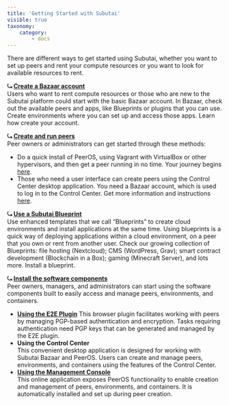 ```yaml
---
title: 'Getting Started with Subutai'
visible: true
taxonomy:
    category:
        - docs
---
```


There are different ways to get started using Subutai, whether you want to set up peers and rent your compute resources or you want to look for available resources to rent.

**⤿ [Create a Bazaar account](../../working-with-subutai/using-bazaar/bazaar-quick-start)**   
Users who want to rent compute resources or those who are new to the Subutai platform could start with the basic Bazaar account. In Bazaar, check out the available peers and apps, like Blueprints or plugins that you can use. Create environments where you can set up and access those apps. Learn how create your account.

**⤿ [Create and run peers](../../working-with-subutai/using-peeros)**   
Peer owners or administrators can get started through these methods:

* Do a quick install of PeerOS, using Vagrant with VirtualBox or other hypervisors, and then get a peer running in no time. Your journey begins [here](../../working-with-subutai/using-peeros/peeros-quick-install).   
* Those who need a user interface can create peers using the Control Center desktop application. You need a Bazaar account, which is used to log in to the Control Center. Get more information and instructions [here](../../software-components/control-center).

**⤿ [Use a Subutai Blueprint](../../working-with-subutai/blueprints)**   
Use enhanced templates that we call “Blueprints” to create cloud environments and install applications at the same time. Using blueprints is a quick way of deploying applications within a cloud environment, on a peer that you own or rent from another user. Check our growing collection of Blueprints: file hosting (Nextcloud); CMS (WordPress, Grav); smart contract development (Blockchain in a Box); gaming (Minecraft Server), and lots more. Install a blueprint.

**⤿ [Install the software components](../../software-components)**   
Peer owners, managers, and administrators can start using the software components built to easily access and manage peers, environments, and containers.

* **[Using the E2E Plugin](../../software-components/e2e-plugin)** 
  This browser plugin facilitates working with peers by managing PGP-based authentication and encryption. Tasks requiring authentication need PGP keys that can be generated and managed by the E2E plugin.
* **Using the Control Center**  
  This convenient desktop application is designed for working with Subutai Bazaar and PeerOS. Users can create and manage peers, environments, and containers using the features of the Control Center.
* **[Using the Management Console](../../software-components/management-console)**     
  This online application exposes PeerOS functionality to enable creation and management of peers, environments, and containers. It is automatically installed and set up during peer creation.
